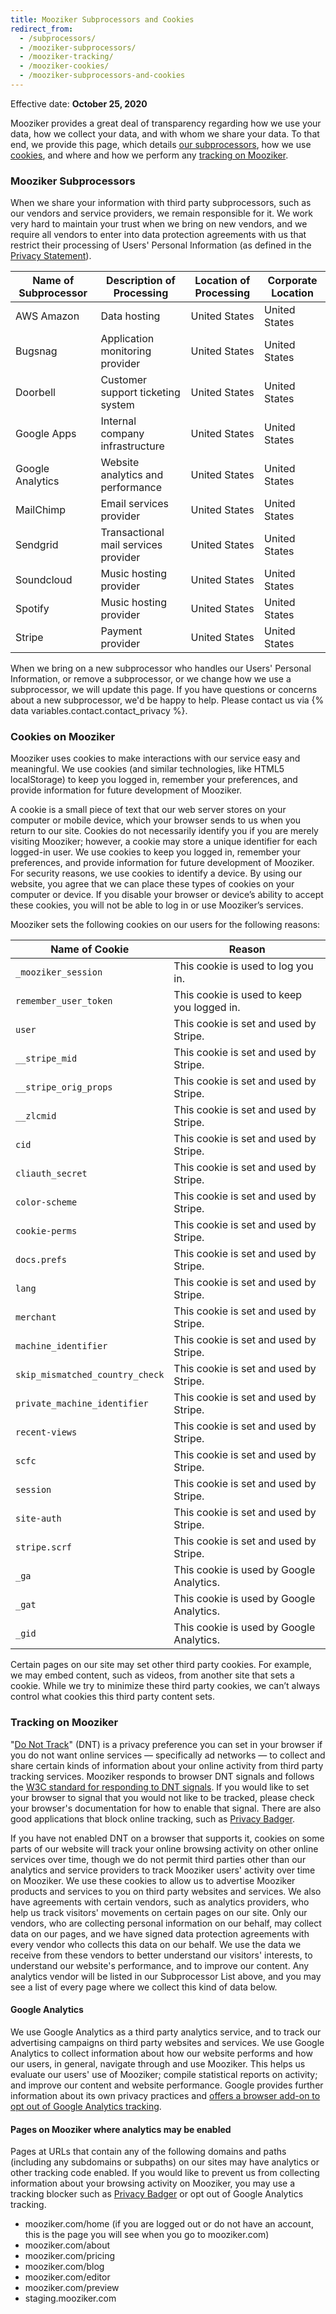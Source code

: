 ```yaml
---
title: Mooziker Subprocessors and Cookies
redirect_from:
  - /subprocessors/
  - /mooziker-subprocessors/
  - /mooziker-tracking/
  - /mooziker-cookies/
  - /mooziker-subprocessors-and-cookies
---
```


Effective date: **October 25, 2020**

Mooziker provides a great deal of transparency regarding how we use your data, how we collect your data, and with whom we share your data. To that end, we provide this page, which details [our subprocessors](#mooziker-subprocessors), how we use [cookies](#cookies-on-mooziker), and where and how we perform any [tracking on Mooziker](#tracking-on-mooziker).

### Mooziker Subprocessors

When we share your information with third party subprocessors, such as our vendors and service providers, we remain responsible for it. We work very hard to maintain your trust when we bring on new vendors, and we require all vendors to enter into data protection agreements with us that restrict their processing of Users' Personal Information (as defined in the [Privacy Statement](/benwigley/mooziker-privacy-statement/)).

| Name of Subprocessor | Description of Processing | Location of Processing | Corporate Location
|---|---|---|---|
| AWS Amazon | Data hosting | United States | United States |
| Bugsnag | Application monitoring provider | United States | United States |
| Doorbell | Customer support ticketing system | United States | United States |
| Google Apps | Internal company infrastructure | United States | United States |
| Google Analytics | Website analytics and performance | United States | United States |
| MailChimp | Email services provider | United States | United States |
| Sendgrid | Transactional mail services provider | United States | United States |
| Soundcloud | Music hosting provider | United States | United States |
| Spotify | Music hosting provider | United States | United States |
| Stripe | Payment provider | United States | United States |

When we bring on a new subprocessor who handles our Users' Personal Information, or remove a subprocessor, or we change how we use a subprocessor, we will update this page. If you have questions or concerns about a new subprocessor, we'd be happy to help. Please contact us via {% data variables.contact.contact_privacy %}.

### Cookies on Mooziker

Mooziker uses cookies to make interactions with our service easy and meaningful. We use cookies (and similar technologies, like HTML5 localStorage) to keep you logged in, remember your preferences, and provide information for future development of Mooziker.

A cookie is a small piece of text that our web server stores on your computer or mobile device, which your browser sends to us when you return to our site. Cookies do not necessarily identify you if you are merely visiting Mooziker; however, a cookie may store a unique identifier for each logged-in user. We use cookies to keep you logged in, remember your preferences, and provide information for future development of Mooziker. For security reasons, we use cookies to identify a device. By using our website, you agree that we can place these types of cookies on your computer or device. If you disable your browser or device’s ability to accept these cookies, you will not be able to log in or use Mooziker’s services.

Mooziker sets the following cookies on our users for the following reasons:

| Name of Cookie | Reason |
|---|---|
| `_mooziker_session` | This cookie is used to log you in. |
| `remember_user_token` | This cookie is used to keep you logged in. |
| `user` | This cookie is set and used by Stripe. |
| `__stripe_mid` | This cookie is set and used by Stripe. |
| `__stripe_orig_props` | This cookie is set and used by Stripe. |
| `__zlcmid` | This cookie is set and used by Stripe. |
| `cid` | This cookie is set and used by Stripe. |
| `cliauth_secret` | This cookie is set and used by Stripe. |
| `color-scheme` | This cookie is set and used by Stripe. |
| `cookie-perms` | This cookie is set and used by Stripe. |
| `docs.prefs` | This cookie is set and used by Stripe. |
| `lang` | This cookie is set and used by Stripe. |
| `merchant` | This cookie is set and used by Stripe. |
| `machine_identifier` | This cookie is set and used by Stripe. |
| `skip_mismatched_country_check` | This cookie is set and used by Stripe. |
| `private_machine_identifier` | This cookie is set and used by Stripe. |
| `recent-views` | This cookie is set and used by Stripe. |
| `scfc` | This cookie is set and used by Stripe. |
| `session` | This cookie is set and used by Stripe. |
| `site-auth` | This cookie is set and used by Stripe. |
| `stripe.scrf` | This cookie is set and used by Stripe. |
| `_ga` | This cookie is used by Google Analytics. |
| `_gat` | This cookie is used by Google Analytics. |
| `_gid` | This cookie is used by Google Analytics. |

Certain pages on our site may set other third party cookies. For example, we may embed content, such as videos, from another site that sets a cookie. While we try to minimize these third party cookies, we can’t always control what cookies this third party content sets.

### Tracking on Mooziker

"[Do Not Track](https://www.eff.org/issues/do-not-track)" (DNT) is a privacy preference you can set in your browser if you do not want online services — specifically ad networks — to collect and share certain kinds of information about your online activity from third party tracking services. Mooziker responds to browser DNT signals and follows the [W3C standard for responding to DNT signals](https://www.w3.org/TR/tracking-dnt/). If you would like to set your browser to signal that you would not like to be tracked, please check your browser's documentation for how to enable that signal. There are also good applications that block online tracking, such as [Privacy Badger](https://www.eff.org/privacybadger).

If you have not enabled DNT on a browser that supports it, cookies on some parts of our website will track your online browsing activity on other online services over time, though we do not permit third parties other than our analytics and service providers to track Mooziker users' activity over time on Mooziker. We use these cookies to allow us to advertise Mooziker products and services to you on third party websites and services. We also have agreements with certain vendors, such as analytics providers, who help us track visitors' movements on certain pages on our site. Only our vendors, who are collecting personal information on our behalf, may collect data on our pages, and we have signed data protection agreements with every vendor who collects this data on our behalf. We use the data we receive from these vendors to better understand our visitors' interests, to understand our website's performance, and to improve our content. Any analytics vendor will be listed in our Subprocessor List above, and you may see a list of every page where we collect this kind of data below.

#### Google Analytics

We use Google Analytics as a third party analytics service, and to track our advertising campaigns on third party websites and services. We use Google Analytics to collect information about how our website performs and how our users, in general, navigate through and use Mooziker. This helps us evaluate our users' use of Mooziker; compile statistical reports on activity; and improve our content and website performance. Google provides further information about its own privacy practices and [offers a browser add-on to opt out of Google Analytics tracking](https://tools.google.com/dlpage/gaoptout).

#### Pages on Mooziker where analytics may be enabled

Pages at URLs that contain any of the following domains and paths (including any subdomains or subpaths) on our sites may have analytics or other tracking code enabled. If you would like to prevent us from collecting information about your browsing activity on Mooziker, you may use a tracking blocker such as [Privacy Badger](https://www.eff.org/privacybadger) or opt out of Google Analytics tracking.

- mooziker.com/home (if you are logged out or do not have an account, this is the page you will see when you go to mooziker.com)
- mooziker.com/about
- mooziker.com/pricing
- mooziker.com/blog
- mooziker.com/editor
- mooziker.com/preview
- staging.mooziker.com

